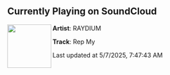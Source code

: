 ## Currently Playing on SoundCloud

[<img align="left" width="100" src="https://i1.sndcdn.com/artworks-H1Znd6san90H-0-t500x500.jpg">](https://soundcloud.com/raydiumsound/rep-my)

**Artist**: RAYDIUM 

**Track**: Rep My

Last updated at 5/7/2025, 7:47:43 AM
